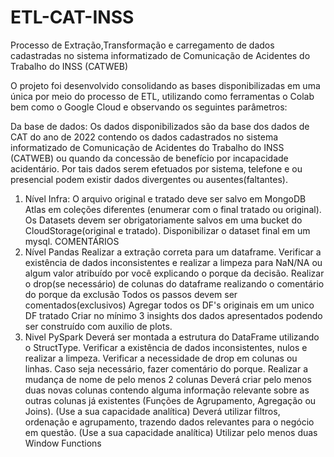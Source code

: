 # ETL-CAT-INSS
Processo de Extração,Transformação e carregamento de dados cadastradas no sistema informatizado de Comunicação de Acidentes do Trabalho do INSS (CATWEB)

O projeto foi desenvolvido consolidando as bases disponibilizadas em uma única por meio do processo de ETL, utilizando como ferramentas o Colab bem como o Google Cloud e observando os seguintes parâmetros:

Da base de dados:
Os dados disponibilizados são da base dos dados de CAT do ano de 2022 contendo os dados cadastrados no sistema informatizado de Comunicação de Acidentes do Trabalho do INSS (CATWEB) ou quando da concessão de benefício por incapacidade acidentário. Por tais dados serem efetuados por sistema, telefone e ou presencial podem existir dados divergentes ou ausentes(faltantes).
1. Nível Infra:
O arquivo original e tratado deve ser salvo em MongoDB Atlas em coleções diferentes (enumerar com o final tratado ou original). Os Datasets devem ser obrigatoriamente salvos em uma bucket do CloudStorage(original e tratado). Disponibilizar o dataset final em um mysql. COMENTÁRIOS
2. Nível Pandas
Realizar a extração correta para um dataframe.
Verificar a existência de dados inconsistentes e realizar a limpeza para NaN/NA ou algum valor atribuído por você explicando o porque da decisão.
Realizar o drop(se necessário) de colunas do dataframe realizando o comentário do porque da exclusão
Todos os passos devem ser comentados(exclusivos)
Agregar todos os DF's originais em um unico DF tratado
Criar no mínimo 3 insights dos dados apresentados podendo ser construído com auxilio de plots.
3. Nivel PySpark
Deverá ser montada a estrutura do DataFrame utilizando o StructType.
Verificar a existência de dados inconsistentes, nulos e realizar a limpeza.
Verificar a necessidade de drop em colunas ou linhas. Caso seja necessário, fazer comentário do porque.
Realizar a mudança de nome de pelo menos 2 colunas
Deverá criar pelo menos duas novas colunas contendo alguma informação relevante sobre as outras colunas já existentes (Funções de Agrupamento, Agregação ou Joins). (Use a sua capacidade analítica)
Deverá utilizar filtros, ordenação e agrupamento, trazendo dados relevantes para o negócio em questão. (Use a sua capacidade analítica)
Utilizar pelo menos duas Window Functions
